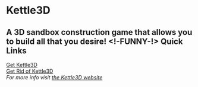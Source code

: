 Kettle3D
===
A 3D sandbox construction game that allows you to build all that you desire!
<!-FUNNY-!>
Quick Links
---
[Get Kettle3D](https://kettle3d.github.io/download)  
[Get Rid of Kettle3D](https://kettle3d.github.io/undownload)  
*For more info visit [the Kettle3D website](https://kettle3d.github.io/)*

